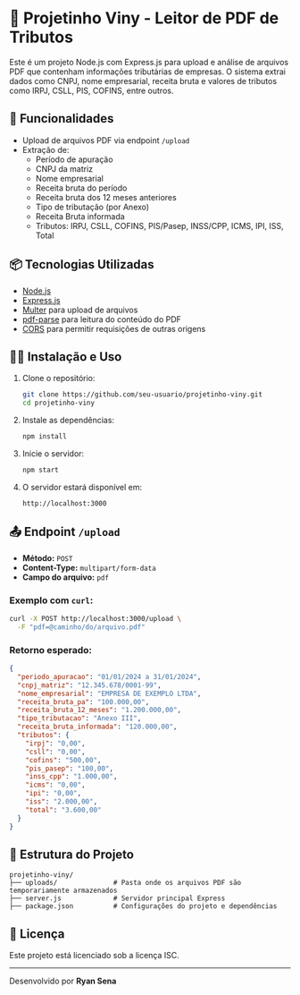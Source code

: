 # 📄 Projetinho Viny - Leitor de PDF de Tributos

Este é um projeto Node.js com Express.js para upload e análise de arquivos PDF que contenham informações tributárias de empresas. O sistema extrai dados como CNPJ, nome empresarial, receita bruta e valores de tributos como IRPJ, CSLL, PIS, COFINS, entre outros.

## 🚀 Funcionalidades

- Upload de arquivos PDF via endpoint `/upload`
- Extração de:
  - Período de apuração
  - CNPJ da matriz
  - Nome empresarial
  - Receita bruta do período
  - Receita bruta dos 12 meses anteriores
  - Tipo de tributação (por Anexo)
  - Receita Bruta informada
  - Tributos: IRPJ, CSLL, COFINS, PIS/Pasep, INSS/CPP, ICMS, IPI, ISS, Total

## 📦 Tecnologias Utilizadas

- [Node.js](https://nodejs.org/)
- [Express.js](https://expressjs.com/)
- [Multer](https://github.com/expressjs/multer) para upload de arquivos
- [pdf-parse](https://www.npmjs.com/package/pdf-parse) para leitura do conteúdo do PDF
- [CORS](https://www.npmjs.com/package/cors) para permitir requisições de outras origens

## 🧑‍💻 Instalação e Uso

1. Clone o repositório:
   ```bash
   git clone https://github.com/seu-usuario/projetinho-viny.git
   cd projetinho-viny
   ```

2. Instale as dependências:
   ```bash
   npm install
   ```

3. Inicie o servidor:
   ```bash
   npm start
   ```

4. O servidor estará disponível em:
   ```
   http://localhost:3000
   ```

## 📤 Endpoint `/upload`

- **Método:** `POST`
- **Content-Type:** `multipart/form-data`
- **Campo do arquivo:** `pdf`

### Exemplo com `curl`:

```bash
curl -X POST http://localhost:3000/upload \
  -F "pdf=@caminho/do/arquivo.pdf"
```

### Retorno esperado:

```json
{
  "periodo_apuracao": "01/01/2024 a 31/01/2024",
  "cnpj_matriz": "12.345.678/0001-99",
  "nome_empresarial": "EMPRESA DE EXEMPLO LTDA",
  "receita_bruta_pa": "100.000,00",
  "receita_bruta_12_meses": "1.200.000,00",
  "tipo_tributacao": "Anexo III",
  "receita_bruta_informada": "120.000,00",
  "tributos": {
    "irpj": "0,00",
    "csll": "0,00",
    "cofins": "500,00",
    "pis_pasep": "100,00",
    "inss_cpp": "1.000,00",
    "icms": "0,00",
    "ipi": "0,00",
    "iss": "2.000,00",
    "total": "3.600,00"
  }
}
```

## 📁 Estrutura do Projeto

```
projetinho-viny/
├── uploads/              # Pasta onde os arquivos PDF são temporariamente armazenados
├── server.js             # Servidor principal Express
├── package.json          # Configurações do projeto e dependências
```

## 📄 Licença

Este projeto está licenciado sob a licença ISC.

---

Desenvolvido por **Ryan Sena**
